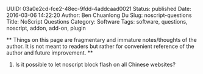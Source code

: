 UUID: 03a0e2cd-fce2-48ec-9fdd-4addcaad0021
Status: published
Date: 2016-03-06 14:22:20
Author: Ben Chuanlong Du
Slug: noscript-questions
Title: NoScript Questions
Category: Software
Tags: software, questions, noscript, addon, add-on, plugin

**
Things on this page are
fragmentary and immature notes/thoughts of the author.
It is not meant to readers
but rather for convenient reference of the author and future improvement.
**

1. Is it possible to let noscript block flash on all Chinese websites?

